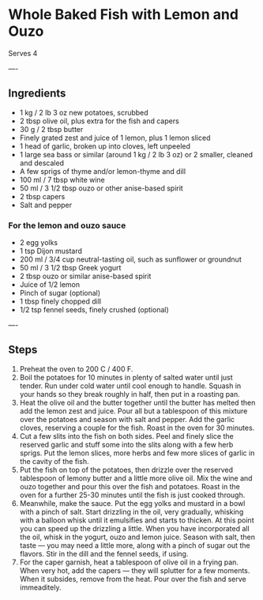 # Whole Baked Fish with Lemon and Ouzo

Serves 4

—-

## Ingredients

* 1 kg / 2 lb 3 oz new potatoes, scrubbed
* 2 tbsp olive oil, plus extra for the fish and capers 
* 30 g / 2 tbsp butter
* Finely grated zest and juice of 1 lemon, plus 1 lemon sliced
* 1 head of garlic, broken up into cloves, left unpeeled
* 1 large sea bass or similar (around 1 kg / 2 lb 3 oz) or 2 smaller, cleaned and descaled
* A few sprigs of thyme and/or lemon-thyme and dill
* 100 ml / 7 tbsp white wine
* 50 ml / 3 1/2 tbsp ouzo or other anise-based spirit
* 2 tbsp capers
* Salt and pepper

### For the lemon and ouzo sauce
* 2 egg yolks
* 1 tsp Dijon mustard
* 200 ml / 3/4 cup neutral-tasting oil, such as sunflower or groundnut
* 50 ml / 3 1/2 tbsp Greek yogurt
* 2 tbsp ouzo or similar anise-based spirit
* Juice of 1/2 lemon
* Pinch of sugar (optional)
* 1 tbsp finely chopped dill
* 1/2 tsp fennel seeds, finely crushed (optional)

—-

## Steps

1.  Preheat the oven to 200 C / 400 F.
2.  Boil the potatoes for 10 minutes in plenty of salted water until just tender. Run under cold water until cool enough to handle. Squash in your hands so they break roughly in half, then put in a roasting pan.
3.  Heat the olive oil and the butter together until the butter has melted then add the lemon zest and juice. Pour all but a tablespoon of this mixture over the potatoes and season with salt and pepper. Add the garlic cloves, reserving a couple for the fish. Roast in the oven for 30 minutes.
4.  Cut a few slits into the fish on both sides. Peel and finely slice the reserved garlic and stuff some into the slits along with a few herb sprigs. Put the lemon slices, more herbs and few more slices of garlic in the cavity of the fish.
5.  Put the fish on top of the potatoes, then drizzle over the reserved tablespoon of lemony butter and a little more olive oil. Mix the wine and ouzo together and pour this over the fish and potatoes. Roast in the oven for a further 25-30 minutes until the fish is just cooked through.
6.  Meanwhile, make the sauce. Put the egg yolks and mustard in a bowl with a pinch of salt. Start drizzling in the oil, very gradually, whisking with a balloon whisk until it emulsifies and starts to thicken. At this point you can speed up the drizzling a little. When you have incorporated all the oil, whisk in the yogurt, ouzo and lemon juice. Season with salt, then taste — you may need a little more, along with a pinch of sugar out the flavors. Stir in the dill and the fennel seeds, if using.
7.  For the caper garnish, heat a tablespoon of olive oil in a frying pan. When very hot, add the capers — they will splutter for a few moments. When it subsides, remove from the heat. Pour over the fish and serve immeaditely.

